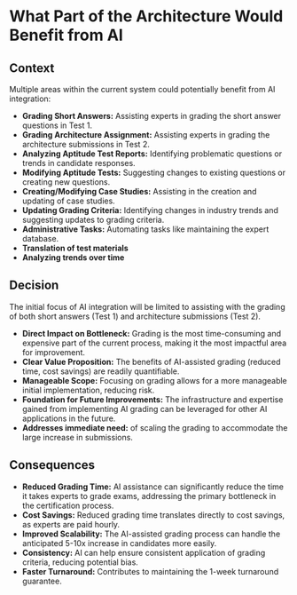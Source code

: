 # What Part of the Architecture Would Benefit from AI

## Context

 Multiple areas within the current system could potentially benefit from AI integration:

* **Grading Short Answers:**  Assisting experts in grading the short answer questions in Test 1.
* **Grading Architecture Assignment:** Assisting experts in grading the architecture submissions in Test 2.
* **Analyzing Aptitude Test Reports:** Identifying problematic questions or trends in candidate responses.
* **Modifying Aptitude Tests:**  Suggesting changes to existing questions or creating new questions.
* **Creating/Modifying Case Studies:**  Assisting in the creation and updating of case studies.
* **Updating Grading Criteria:**  Identifying changes in industry trends and suggesting updates to grading criteria.
* **Administrative Tasks:**  Automating tasks like maintaining the expert database.
* **Translation of test materials**
* **Analyzing trends over time**

## Decision

The initial focus of AI integration will be limited to assisting with the grading of both short answers (Test 1) and architecture submissions (Test 2).
- **Direct Impact on Bottleneck:** Grading is the most time-consuming and expensive part of the current process, making it the most impactful area for improvement.
- **Clear Value Proposition:**  The benefits of AI-assisted grading (reduced time, cost savings) are readily quantifiable.
- **Manageable Scope:**  Focusing on grading allows for a more manageable initial implementation, reducing risk.
- **Foundation for Future Improvements:**  The infrastructure and expertise gained from implementing AI grading can be leveraged for other AI applications in the future.
- **Addresses immediate need:** of scaling the grading to accommodate the large increase in submissions.

## Consequences

- **Reduced Grading Time:**  AI assistance can significantly reduce the time it takes experts to grade exams, addressing the primary bottleneck in the certification process.
- **Cost Savings:**  Reduced grading time translates directly to cost savings, as experts are paid hourly.
- **Improved Scalability:**  The AI-assisted grading process can handle the anticipated 5-10x increase in candidates more easily.
- **Consistency:**  AI can help ensure consistent application of grading criteria, reducing potential bias.
- **Faster Turnaround:** Contributes to maintaining the 1-week turnaround guarantee.


